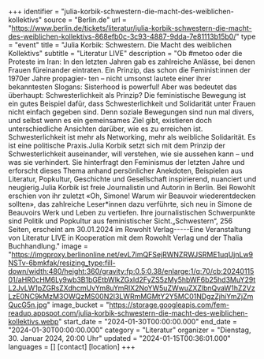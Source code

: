 +++
identifier = "julia-korbik-schwestern-die-macht-des-weiblichen-kollektivs"
source = "Berlin.de"
url = "https://www.berlin.de/tickets/literatur/julia-korbik-schwestern-die-macht-des-weiblichen-kollektivs-868efb0c-3c93-4887-9dda-7e81113b15b0/"
type = "event"
title = "Julia Korbik: Schwestern. Die Macht des weiblichen Kollektivs"
subtitle = "Literatur LIVE"
description = "Ob #metoo oder die Proteste im Iran: In den letzten Jahren gab es zahlreiche Anlässe, bei denen Frauen füreinander eintraten. Ein Prinzip, das schon die Feminist:innen der 1970er Jahre propagier- ten – nicht umsonst lautete einer ihrer bekanntesten Slogans: Sisterhood is powerful! Aber was bedeutet das überhaupt: Schwesterlichkeit als Prinzip? Die feministische Bewegung ist ein gutes Beispiel dafür, dass Schwesterlichkeit und Solidarität unter Frauen nicht einfach gegeben sind. Denn soziale Bewegungen sind nun mal divers, und selbst wenn es ein gemeinsames Ziel gibt, existieren doch unterschiedliche Ansichten darüber, wie es zu erreichen ist. Schwesterlichkeit ist mehr als Networking, mehr als weibliche Solidarität. Es ist eine politische Praxis.Julia Korbik setzt sich mit dem Prinzip der Schwesterlichkeit auseinander, will verstehen, wie sie aussehen kann – und was sie verhindert. Sie hinterfragt den Feminismus der letzten Jahre und erforscht dieses Thema anhand persönlicher Anekdoten, Beispielen aus Literatur, Popkultur, Geschichte und Gesellschaft inspirierend, nuanciert und neugierig.Julia Korbik ist freie Journalistin und Autorin in Berlin. Bei Rowohlt erschien von ihr zuletzt «Oh, Simone! Warum wir Beauvoir wiederentdecken sollten», das zahlreiche Leser*innen dazu verführte, sich neu in Simone de Beauvoirs Werk und Leben zu vertiefen. Ihre journalistischen Schwerpunkte sind Politik und Popkultur aus feministischer Sicht.„Schwestern“, 256 Seiten, erscheint am 30.01.2024 im Rowohlt Verlag-----Eine Veranstaltung von Literatur LIVE in Kooperation mit dem Rowohlt Verlag und der Thalia Buchhandlung."
image = "https://imgproxy.berlinonline.net/evL7imQFSejRWNZRWJSRME1uqUjnLw9NSTv-6bmkfak/resizing_type:fill-down/width:480/height:360/gravity:fp:0.5:0.38/enlarge:1/q:70/cb:2024011501/aHR0cHM6Ly9wb3B1bGEtbWlkZGxld2FyZS5zMy5hbWF6b25hd3MuY29tL2JvLW1pZGRsZXdhcmUvYm8uYmRlX2NoYW5uZWwuZXZlbnQvaW1hZ2VzLzE0NC9kMzM3OWQzMS00N2I3LWRmMGMtY2Y5MC01NDgzZjhiYmZjZmQucG5n.jpg"
image_bucket = "https://storage.googleapis.com/fem-readup.appspot.com/julia-korbik-schwestern-die-macht-des-weiblichen-kollektivs.webp"
start_date = "2024-01-30T00:00:00.000"
end_date = "2024-01-30T00:00:00.000"
category = "Literatur"
organizer = "Dienstag, 30. Januar 2024, 20:00 Uhr"
updated = "2024-01-15T00:36:01.000"
languages = []
[contact]
[location]
+++
